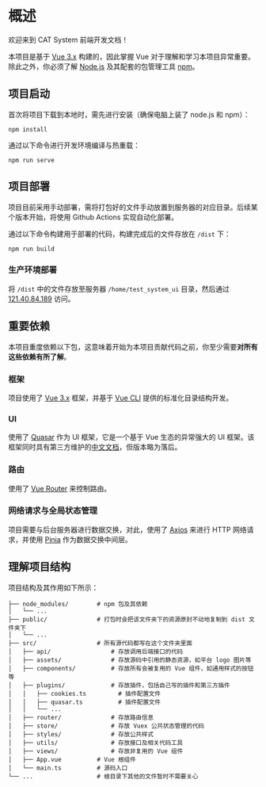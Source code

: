# 概述

欢迎来到 CAT System 前端开发文档！

本项目是基于 [Vue 3.x](https://v3.cn.vuejs.org/) 构建的，因此掌握 Vue 对于理解和学习本项目异常重要。除此之外，你必须了解 [Node.js](https://nodejs.org/zh-cn/) 及其配套的包管理工具 [npm](https://www.npmjs.cn/)。

## 项目启动

首次将项目下载到本地时，需先进行安装（确保电脑上装了 node.js 和 npm）：

```
npm install
```

通过以下命令进行开发环境编译与热重载：

```
npm run serve
```

## 项目部署

项目目前采用手动部署，需将打包好的文件手动放置到服务器的对应目录。后续某个版本开始，将使用 Github Actions 实现自动化部署。

通过以下命令构建用于部署的代码，构建完成后的文件存放在 `/dist` 下：

```
npm run build
```

### 生产环境部署

将 `/dist` 中的文件存放至服务器 `/home/test_system_ui` 目录，然后通过 [121.40.84.189](http://121.40.84.189/) 访问。

## 重要依赖

本项目重度依赖以下包，这意味着开始为本项目贡献代码之前，你至少需要**对所有这些依赖有所了解**。

### 框架

项目使用了 [Vue 3.x](https://v3.cn.vuejs.org/)  框架，并基于 [Vue CLI](https://cli.vuejs.org/zh/) 提供的标准化目录结构开发。

### UI

使用了 [Quasar](https://quasar.dev/) 作为 UI 框架，它是一个基于 Vue 生态的异常强大的 UI 框架。该框架同时具有第三方维护的[中文文档](http://quasarchs.com/)，但版本略为落后。

### 路由

使用了 [Vue Router](https://router.vuejs.org/zh/) 来控制路由。

### 网络请求与全局状态管理

项目需要与后台服务器进行数据交换，对此，使用了 [Axios](http://www.axios-js.com/zh-cn/docs/) 来进行 HTTP 网络请求，并使用 [Pinia](https://pinia.vuejs.org/) 作为数据交换中间层。

## 理解项目结构

项目结构及其作用如下所示：

``` shell
├── node_modules/        # npm 包及其依赖
│   └── ...
├── public/              # 打包时会把该文件夹下的资源原封不动地复制到 dist 文件夹下
│   └── ...
├── src/                 # 所有源代码都写在这个文件夹里面
│   ├── api/                 # 存放调用后端接口的代码
│   ├── assets/              # 存放源码中引用的静态资源，如平台 logo 图片等
│   ├── components/          # 存放所有会被复用的 Vue 组件，如通用样式的按钮等
│   ├── plugins/             # 存放插件，包括自己写的插件和第三方插件
│   │   ├── cookies.ts         # 插件配置文件
│   │   ├── quasar.ts          # 插件配置文件
│   │   └── ...
│   ├── router/              # 存放路由信息
│   ├── store/               # 存放 Vuex 公共状态管理的代码
│   ├── styles/              # 存放公共样式
│   ├── utils/               # 存放接口及相关代码工具
│   ├── views/               # 存放非复用的 Vue 组件
│   ├── App.vue          # Vue 根组件
│   └── main.ts          # 源码入口
└── ...                  # 根目录下其他的文件暂时不需要关心
```
